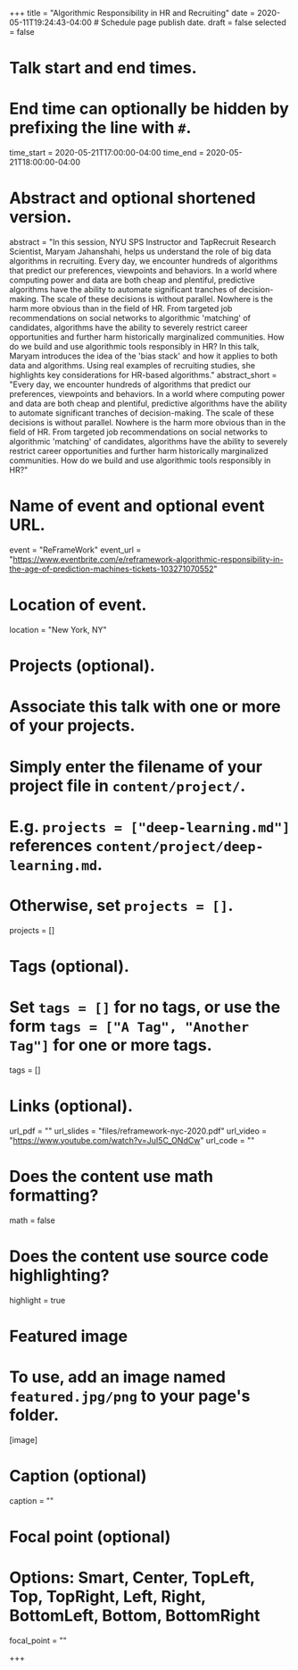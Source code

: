 +++
title = "Algorithmic Responsibility in HR and Recruiting"
date = 2020-05-11T19:24:43-04:00  # Schedule page publish date.
draft = false
selected = false

# Talk start and end times.
#   End time can optionally be hidden by prefixing the line with `#`.
time_start = 2020-05-21T17:00:00-04:00
time_end = 2020-05-21T18:00:00-04:00

# Abstract and optional shortened version.
abstract = "In this session, NYU SPS Instructor and TapRecruit Research Scientist, Maryam Jahanshahi, helps us understand the role of big data algorithms in recruiting. Every day, we encounter hundreds of algorithms that predict our preferences, viewpoints and behaviors. In a world where computing power and data are both cheap and plentiful, predictive algorithms have the ability to automate significant tranches of decision-making. The scale of these decisions is without parallel. Nowhere is the harm more obvious than in the field of HR. From targeted job recommendations on social networks to algorithmic 'matching' of candidates, algorithms have the ability to severely restrict career opportunities and further harm historically marginalized communities. How do we build and use algorithmic tools responsibly in HR? In this talk, Maryam introduces the idea of the 'bias stack' and how it applies to both data and algorithms. Using real examples of recruiting studies, she highlights key considerations for HR-based algorithms."
abstract_short = "Every day, we encounter hundreds of algorithms that predict our preferences, viewpoints and behaviors. In a world where computing power and data are both cheap and plentiful, predictive algorithms have the ability to automate significant tranches of decision-making. The scale of these decisions is without parallel. Nowhere is the harm more obvious than in the field of HR. From targeted job recommendations on social networks to algorithmic 'matching' of candidates, algorithms have the ability to severely restrict career opportunities and further harm historically marginalized communities. How do we build and use algorithmic tools responsibly in HR?"

# Name of event and optional event URL.
event = "ReFrameWork"
event_url = "https://www.eventbrite.com/e/reframework-algorithmic-responsibility-in-the-age-of-prediction-machines-tickets-103271070552"

# Location of event.
location = "New York, NY"

# Projects (optional).
#   Associate this talk with one or more of your projects.
#   Simply enter the filename of your project file in `content/project/`.
#   E.g. `projects = ["deep-learning.md"]` references `content/project/deep-learning.md`.
#   Otherwise, set `projects = []`.
projects = []

# Tags (optional).
#   Set `tags = []` for no tags, or use the form `tags = ["A Tag", "Another Tag"]` for one or more tags.
tags = []

# Links (optional).
url_pdf = ""
url_slides = "files/reframework-nyc-2020.pdf"
url_video = "https://www.youtube.com/watch?v=JuI5C_ONdCw"
url_code = ""

# Does the content use math formatting?
math = false

# Does the content use source code highlighting?
highlight = true

# Featured image
# To use, add an image named `featured.jpg/png` to your page's folder. 
[image]
  # Caption (optional)
  caption = ""

  # Focal point (optional)
  # Options: Smart, Center, TopLeft, Top, TopRight, Left, Right, BottomLeft, Bottom, BottomRight
  focal_point = ""

+++
